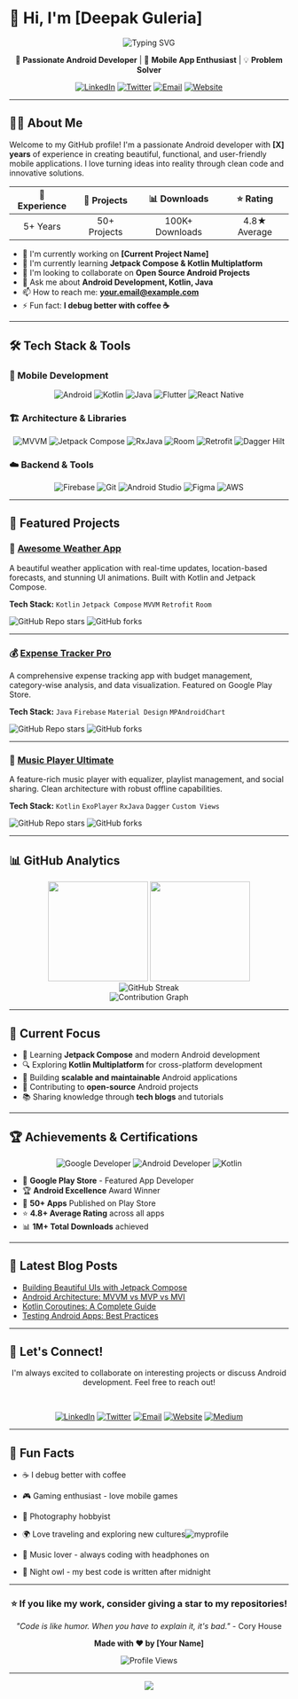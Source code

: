 # 👋 Hi, I'm [Deepak Guleria]

<div align="center">
  <img src="https://readme-typing-svg.herokuapp.com?font=Fira+Code&size=30&duration=3000&pause=1000&color=3DDC84&center=true&vCenter=true&width=600&lines=Android+Developer;Mobile+App+Enthusiast;Problem+Solver;Code+Craftsman" alt="Typing SVG" />
</div>


<div align="center">
  
  🚀 **Passionate Android Developer** | 📱 **Mobile App Enthusiast** | 💡 **Problem Solver**
  
  [![LinkedIn](https://img.shields.io/badge/LinkedIn-0077B5?style=for-the-badge&logo=linkedin&logoColor=white)](https://linkedin.com/in/yourprofile)
  [![Twitter](https://img.shields.io/badge/Twitter-1DA1F2?style=for-the-badge&logo=twitter&logoColor=white)](https://twitter.com/yourhandle)
  [![Email](https://img.shields.io/badge/Email-D14836?style=for-the-badge&logo=gmail&logoColor=white)](mailto:your.email@example.com)
  [![Website](https://img.shields.io/badge/Website-000000?style=for-the-badge&logo=About.me&logoColor=white)](https://yourwebsite.com)
  
</div>

---

## 👨‍💻 About Me

Welcome to my GitHub profile! I'm a passionate Android developer with **[X] years** of experience in creating beautiful, functional, and user-friendly mobile applications. I love turning ideas into reality through clean code and innovative solutions.

<div align="center">

| 🎯 **Experience** | 📱 **Projects** | 📊 **Downloads** | ⭐ **Rating** |
|:-----------------:|:---------------:|:----------------:|:-------------:|
| 5+ Years | 50+ Projects | 100K+ Downloads | 4.8★ Average |

</div>

- 🔭 I'm currently working on **[Current Project Name]**
- 🌱 I'm currently learning **Jetpack Compose & Kotlin Multiplatform**
- 👯 I'm looking to collaborate on **Open Source Android Projects**
- 💬 Ask me about **Android Development, Kotlin, Java**
- 📫 How to reach me: **your.email@example.com**
- ⚡ Fun fact: **I debug better with coffee ☕**

---

## 🛠️ Tech Stack & Tools

### 📱 Mobile Development
<div align="center">

![Android](https://img.shields.io/badge/Android-3DDC84?style=for-the-badge&logo=android&logoColor=white)
![Kotlin](https://img.shields.io/badge/Kotlin-0095D5?style=for-the-badge&logo=kotlin&logoColor=white)
![Java](https://img.shields.io/badge/Java-ED8B00?style=for-the-badge&logo=java&logoColor=white)
![Flutter](https://img.shields.io/badge/Flutter-02569B?style=for-the-badge&logo=flutter&logoColor=white)
![React Native](https://img.shields.io/badge/React_Native-20232A?style=for-the-badge&logo=react&logoColor=61DAFB)

</div>

### 🏗️ Architecture & Libraries
<div align="center">

![MVVM](https://img.shields.io/badge/MVVM-Architecture-blue?style=for-the-badge)
![Jetpack Compose](https://img.shields.io/badge/Jetpack%20Compose-4285F4?style=for-the-badge&logo=jetpackcompose&logoColor=white)
![RxJava](https://img.shields.io/badge/RxJava-B7178C?style=for-the-badge&logo=reactivex&logoColor=white)
![Room](https://img.shields.io/badge/Room-Database-green?style=for-the-badge)
![Retrofit](https://img.shields.io/badge/Retrofit-Network-orange?style=for-the-badge)
![Dagger Hilt](https://img.shields.io/badge/Dagger%20Hilt-DI-red?style=for-the-badge)

</div>

### ☁️ Backend & Tools
<div align="center">

![Firebase](https://img.shields.io/badge/Firebase-039BE5?style=for-the-badge&logo=Firebase&logoColor=white)
![Git](https://img.shields.io/badge/GIT-E44C30?style=for-the-badge&logo=git&logoColor=white)
![Android Studio](https://img.shields.io/badge/Android_Studio-3DDC84?style=for-the-badge&logo=android-studio&logoColor=white)
![Figma](https://img.shields.io/badge/Figma-F24E1E?style=for-the-badge&logo=figma&logoColor=white)
![AWS](https://img.shields.io/badge/Amazon_AWS-232F3E?style=for-the-badge&logo=amazon-aws&logoColor=white)

</div>

---

## 🚀 Featured Projects

### 📱 [Awesome Weather App](https://github.com/yourusername/weather-app)
A beautiful weather application with real-time updates, location-based forecasts, and stunning UI animations. Built with Kotlin and Jetpack Compose.

**Tech Stack:** `Kotlin` `Jetpack Compose` `MVVM` `Retrofit` `Room`

![GitHub Repo stars](https://img.shields.io/github/stars/yourusername/weather-app?style=social)
![GitHub forks](https://img.shields.io/github/forks/yourusername/weather-app?style=social)

---

### 💰 [Expense Tracker Pro](https://github.com/yourusername/expense-tracker)
A comprehensive expense tracking app with budget management, category-wise analysis, and data visualization. Featured on Google Play Store.

**Tech Stack:** `Java` `Firebase` `Material Design` `MPAndroidChart`

![GitHub Repo stars](https://img.shields.io/github/stars/yourusername/expense-tracker?style=social)
![GitHub forks](https://img.shields.io/github/forks/yourusername/expense-tracker?style=social)

---

### 🎵 [Music Player Ultimate](https://github.com/yourusername/music-player)
A feature-rich music player with equalizer, playlist management, and social sharing. Clean architecture with robust offline capabilities.

**Tech Stack:** `Kotlin` `ExoPlayer` `RxJava` `Dagger` `Custom Views`

![GitHub Repo stars](https://img.shields.io/github/stars/yourusername/music-player?style=social)
![GitHub forks](https://img.shields.io/github/forks/yourusername/music-player?style=social)

---

## 📊 GitHub Analytics

<div align="center">
  <img height="180em" src="https://github-readme-stats.vercel.app/api?username=yourusername&show_icons=true&theme=radical&include_all_commits=true&count_private=true"/>
  <img height="180em" src="https://github-readme-stats.vercel.app/api/top-langs/?username=yourusername&layout=compact&langs_count=8&theme=radical"/>
</div>

<div align="center">
  <img src="https://github-readme-streak-stats.herokuapp.com/?user=yourusername&theme=radical" alt="GitHub Streak"/>
</div>

<div align="center">
  <img src="https://github-readme-activity-graph.vercel.app/graph?username=yourusername&theme=react-dark&hide_border=true" alt="Contribution Graph"/>
</div>

---

## 🎯 Current Focus

- 🚀 Learning **Jetpack Compose** and modern Android development
- 🔍 Exploring **Kotlin Multiplatform** for cross-platform development  
- 📱 Building **scalable and maintainable** Android applications
- 🌟 Contributing to **open-source** Android projects
- 📚 Sharing knowledge through **tech blogs** and tutorials

---

## 🏆 Achievements & Certifications

<div align="center">

![Google Developer](https://img.shields.io/badge/Google%20Developer-Certified-4285F4?style=for-the-badge&logo=google&logoColor=white)
![Android Developer](https://img.shields.io/badge/Android%20Developer-Expert-3DDC84?style=for-the-badge&logo=android&logoColor=white)
![Kotlin](https://img.shields.io/badge/Kotlin-Certified-7F52FF?style=for-the-badge&logo=kotlin&logoColor=white)

</div>

- 🥇 **Google Play Store** - Featured App Developer
- 🏆 **Android Excellence** Award Winner  
- 📱 **50+ Apps** Published on Play Store
- ⭐ **4.8+ Average Rating** across all apps
- 📊 **1M+ Total Downloads** achieved

---

## 📝 Latest Blog Posts

<!-- BLOG-POST-LIST:START -->
- [Building Beautiful UIs with Jetpack Compose](https://yourblog.com/jetpack-compose-ui)
- [Android Architecture: MVVM vs MVP vs MVI](https://yourblog.com/android-architecture)
- [Kotlin Coroutines: A Complete Guide](https://yourblog.com/kotlin-coroutines)
- [Testing Android Apps: Best Practices](https://yourblog.com/android-testing)
<!-- BLOG-POST-LIST:END -->

---

## 🤝 Let's Connect!

<div align="center">

I'm always excited to collaborate on interesting projects or discuss Android development. Feel free to reach out!

<br>

[![LinkedIn](https://img.shields.io/badge/LinkedIn-0077B5?style=for-the-badge&logo=linkedin&logoColor=white)](https://linkedin.com/in/yourprofile)
[![Twitter](https://img.shields.io/badge/Twitter-1DA1F2?style=for-the-badge&logo=twitter&logoColor=white)](https://twitter.com/yourhandle)
[![Email](https://img.shields.io/badge/Email-D14836?style=for-the-badge&logo=gmail&logoColor=white)](mailto:your.email@example.com)
[![Website](https://img.shields.io/badge/Website-000000?style=for-the-badge&logo=About.me&logoColor=white)](https://yourwebsite.com)
[![Medium](https://img.shields.io/badge/Medium-12100E?style=for-the-badge&logo=medium&logoColor=white)](https://medium.com/@yourhandle)

</div>

---

## 🎉 Fun Facts

- ☕ I debug better with coffee
- 🎮 Gaming enthusiast - love mobile games  
- 📸 Photography hobbyist
- 🌍 Love traveling and exploring new cultures![myprofile](https://github.com/user-attachments/assets/cffed1d4-04db-4c31-a712-3d3289d9ec34)

- 🎵 Music lover - always coding with headphones on
- 🌃 Night owl - my best code is written after midnight

---

<div align="center">

### ⭐ If you like my work, consider giving a star to my repositories!

*"Code is like humor. When you have to explain it, it's bad."* - Cory House

**Made with ❤️ by [Your Name]**

![Profile Views](https://komarev.com/ghpvc/?username=yourusername&color=3DDC84&style=flat-square&label=Profile+Views)

</div>

---

<div align="center">
  <img src="https://capsule-render.vercel.app/api?type=waving&color=gradient&customColorList=12&height=100&section=footer"/>
</div>
